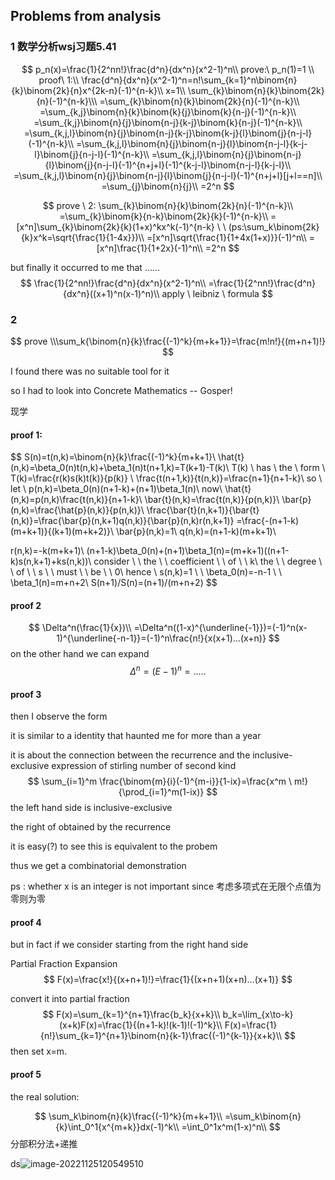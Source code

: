 ## Problems from analysis

### 1 数学分析wsj习题5.41

$$
p_n(x)=\frac{1}{2^nn!}\frac{d^n}{dx^n}(x^2-1)^n\\
prove:\ p_n(1)=1 \\
proof\ 1:\\
\frac{d^n}{dx^n}(x^2-1)^n=n!\sum_{k=1}^n\binom{n}{k}\binom{2k}{n}x^{2k-n}(-1)^{n-k}\\
x=1\\
\sum_{k}\binom{n}{k}\binom{2k}{n}(-1)^{n-k}\\\
=\sum_{k}\binom{n}{k}\binom{2k}{n}(-1)^{n-k}\\
=\sum_{k,j}\binom{n}{k}\binom{k}{j}\binom{k}{n-j}(-1)^{n-k}\\
=\sum_{k,j}\binom{n}{j}\binom{n-j}{k-j}\binom{k}{n-j}(-1)^{n-k}\\
=\sum_{k,j,l}\binom{n}{j}\binom{n-j}{k-j}\binom{k-j}{l}\binom{j}{n-j-l}(-1)^{n-k}\\
=\sum_{k,j,l}\binom{n}{j}\binom{n-j}{l}\binom{n-j-l}{k-j-l}\binom{j}{n-j-l}(-1)^{n-k}\\
=\sum_{k,j,l}\binom{n}{j}\binom{n-j}{l}\binom{j}{n-j-l}(-1)^{n+j+l}(-1)^{k-j-l}\binom{n-j-l}{k-j-l}\\
=\sum_{k,j,l}\binom{n}{j}\binom{n-j}{l}\binom{j}{n-j-l}(-1)^{n+j+l}[j+l==n]\\
=\sum_{j}\binom{n}{j}\\
=2^n
$$

$$
prove \ 2:
\sum_{k}\binom{n}{k}\binom{2k}{n}(-1)^{n-k}\\
=\sum_{k}\binom{k}{n-k}\binom{2k}{k}(-1)^{n-k}\\
=[x^n]\sum_{k}\binom{2k}{k}(1+x)^kx^k(-1)^{n-k}
\ \ (ps:\sum_k\binom{2k}{k}x^k=\sqrt{\frac{1}{1-4x}})\\
=[x^n]\sqrt{\frac{1}{1+4x(1+x)}}(-1)^n\\
=[x^n]\frac{1}{1+2x}(-1)^n\\
=2^n
$$

but finally it occurred to me that ......
$$
\frac{1}{2^nn!}\frac{d^n}{dx^n}(x^2-1)^n\\
=\frac{1}{2^nn!}\frac{d^n}{dx^n}((x+1)^n(x-1)^n)\\
apply \ leibniz \ formula
$$

### 2 

$$
prove \\\sum_k{\binom{n}{k}\frac{(-1)^k}{m+k+1}}=\frac{m!n!}{(m+n+1)!}
$$

I found there was no suitable tool for it

so I had to look into Concrete Mathematics -- Gosper!

现学

#### proof 1:

$$
S(n)=t(n,k)=\binom{n}{k}\frac{(-1)^k}{m+k+1}\\
\hat{t}(n,k)=\beta_0(n)t(n,k)+\beta_1(n)t(n+1,k)=T(k+1)-T(k)\\
T(k) \ has \ the \ form \ T(k)=\frac{r(k)s(k)t(k)}{p(k)}  \\
\frac{t(n+1,k)}{t(n,k)}=\frac{n+1}{n+1-k}\\
so \ let \ p(n,k)=\beta_0(n)(n+1-k)+(n+1)\beta_1(n)\\
now\ \hat{t}(n,k)=p(n,k)\frac{t(n,k)}{n+1-k}\\
\bar{t}(n,k)=\frac{t(n,k)}{p(n,k)}\\
\bar{p}(n,k)=\frac{\hat{p}(n,k)}{p(n,k)}\\
\frac{\bar{t}(n,k+1)}{\bar{t}(n,k)}=\frac{\bar{p}(n,k+1)q(n,k)}{\bar{p}(n,k)r(n,k+1)}
=\frac{-(n+1-k)(m+k+1)}{(k+1)(m+k+2)}\\
\bar{p}(n,k)=1\\
q(n,k)=(n+1-k)(m+k+1)\\

r(n,k)=-k(m+k+1)\\
(n+1-k)\beta_0(n)+(n+1)\beta_1(n)=(m+k+1)((n+1-k)s(n,k+1)+ks(n,k))\\
consider \ \  the \ \ coefficient \ \ of \ \ k\\
the \ \ degree \ \ of \ \ s \ \  must \ \  be \ \ 0\\
hence \ s(n,k)=1 \ \  \beta_0(n)=-n-1 \ \  \beta_1(n)=m+n+2\\
S(n+1)/S(n)=(n+1)/(m+n+2)
$$
#### proof 2

$$
\Delta^n(\frac{1}{x})\\
=\Delta^n((1-x)^{\underline{-1}})=(-1)^n(x-1)^{\underline{-n-1}}=(-1)^n\frac{n!}{x(x+1)...(x+n)}
$$
on the other hand we can expand
$$
\Delta^n=(E-1)^n=.....
$$

#### proof 3

then I observe the form 

it is similar to a identity that haunted me for more than a year

it is about the connection between the recurrence and the inclusive-exclusive expression of stirling number of second kind
$$
\sum_{i=1}^m \frac{\binom{m}{i}(-1)^{m-i}}{1-ix}=\frac{x^m \ m!}{\prod_{i=1}^m(1-ix)}
$$
the left hand side is inclusive-exclusive

the right of obtained by the recurrence

 

it is easy(?) to see this is equivalent to the probem

thus we get a combinatorial demonstration

ps : whether x is an integer is not important since 考虑多项式在无限个点值为零则为零

#### proof 4

but in fact if we consider starting  from the right hand side

Partial Fraction Expansion
$$
F(x)=\frac{x!}{(x+n+1)!}=\frac{1}{(x+n+1)(x+n)...(x+1)}
$$


convert it into partial fraction
$$
F(x)=\sum_{k=1}^{n+1}\frac{b_k}{x+k}\\
b_k=\lim_{x\to-k}(x+k)F(x)=\frac{1}{(n+1-k)!(k-1)!(-1)^k}\\
F(x)=\frac{1}{n!}\sum_{k=1}^{n+1}\binom{n}{k-1}\frac{(-1)^{k-1}}{x+k}\\
$$
then set x=m.

#### proof 5

the real solution:

$$
\sum_k\binom{n}{k}\frac{(-1)^k}{m+k+1}\\
=\sum_k\binom{n}{k}\int_0^1{x^{m+k}}dx(-1)^k\\
=\int_0^1x^m(1-x)^n\\
$$
分部积分法+递推

ds![image-20221125120549510](/home/lbh/.config/Typora/typora-user-images/image-20221125120549510.png)
